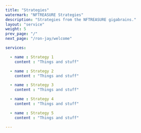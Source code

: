 ```yaml
---
title: "Strategies"
watermark: "NFTREASURE Strategies"
description: "Strategies from the NFTREASURE gigabrains."
layout: "service"
weight: 5
prev_page: "/"
next_page: "/ron-jay/welcome"

services:

  - name : Strategy 1
    content : "Things and stuff"

  - name : Strategy 2
    content : "Things and stuff"

  - name : Strategy 3
    content : "Things and stuff"

  - name : Strategy 4
    content : "Things and stuff"

  - name : Strategy 5
    content : "Things and stuff"

---
```

